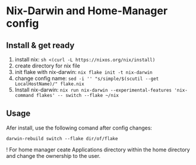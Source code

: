 # Nix-Darwin and Home-Manager config


## Install & get ready

1. install nix: `sh <(curl -L https://nixos.org/nix/install)`
2. create directory for nix file
3. init flake with nix-darwin: `nix flake init -t nix-darwin`
4. change config name: `sed -i '' "s/simple/$(scutil --get LocalHostName)/" flake.nix`
5. Install nix-darwin: `nix run nix-darwin --experimental-features 'nix-command flakes' -- switch --flake ~/nix`


## Usage

Afer install, use the following comand after config changes:

```
darwin-rebuild switch --flake dir/of/flake
```

! For home manager ceate Applications directory within the home directory and change the ownership to the user.


